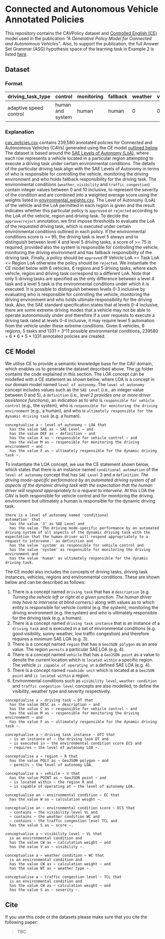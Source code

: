 # Connected and Autonomous Vehicle Annotated Policies

This repository contains the CAVPolicy dataset and [Controlled English (CE)](https://github.com/ce-store/ce-store) model used in the publication *"A Generative Policy Model for Connected and Autonomous Vehicles"*. Also, to support the publication, the full Answer Set Grammar (ASG) hypothesis space of the learning task in Example 2 is listed [here](asg_hypothesis_space.md).

## Dataset

### Format
|driving_task_type|control|monitoring|fallback|weather|visibility|traffic_congestion|environmental_weighted_average|driving_task_loa|vehicle_loa|region_loa|result
|---|---|---|---|---|---|---|---|---|---|---|---|
|adaptive speed control|human and system|human|human|0|0|0|0|1|3|4|approved|

### Explanation
[cav_policies.csv](cav_policies.csv) contains 239,580 annotated policies for Connected and Autonomous Vehicles (CAVs) generated using the CE model [outlined below](#ce-model). The dataset is based around the [SAE Levels of Autonomy (LoA)](https://www.sae.org/standards/content/j3016_201806/), where each row represents a vehicle located in a particular region attempting to execute a driving task under certain environmental conditions. The details of the particular driving task align with the SAE Levels of Autonomy in terms of who is responsible for controlling the vehicle, monitoring the driving environment and who holds fallback responsibility for the driving task. The environmental conditions (`weather`, `visibility` and `traffic congestion`) contain integer values between 0 and 10 inclusive, to represent the severity of the condition and are combined into a weighted average score using the weights listed in [environmental_weights.csv](environmental_weights.csv). The Level of Autonomy (LoA) of the vehicle and the LoA permitted in each region is given and the result indicates whether this particular policy is `approved` or `rejected` according to the LoA of the vehicle, region and driving task. To decide the `approve/reject` annotation, we first impose thresholds to evaluate the LoA of the requested driving task, which is executed under certain environmental conditions outlined in each policy. If the environmental conditions score is >= 95, the driving task is level 5 always and to distinguish between level 4 and level 5 driving tasks, a score of >= 75 is required, provided also the system is responsible for controlling the vehicle, monitoring the driving environment and has fallback responsibility of the driving task. Finally, a policy should be `approved` iff Vehicle LoA >= Task LoA <= Region LoA otherwise the policy should be `rejected`. We instantiate the CE model below with 6 vehicles, 6 regions and 5 driving tasks, where each vehicle, region and driving task correspond to a different LoA. Note that only 5 driving tasks are specified as the only difference between a level 4 task and a level 5 task is the environmental conditions under which it is executed. It is possible to distinguish between levels 0-3 inclusive by evaluating who is responsible for controlling the vehicle, monitoring the driving environment and who holds ultimate responsibility for the driving task. Also, the SAE standard specification states that at levels 0-4 inclusive, there are some extreme driving modes that a vehicle may not be able to operate autonomously under and therefore if a user requests to execute a driving task rated at levels 0-4 inclusive, it may require level 5 automation from the vehicle under these extreme conditions. Given 6 vehicles, 6 regions, 5 tasks and 1331 = 3^11 possible environmental conditions, 239580 = 6 * 6 * 5 * 1331 annotated policies are created.


## CE Model
We utilise CE to provide a semantic knowledge base for the CAV domain, which enables us to generate the dataset described above. The [ce](ce) folder contains the code explained in this section. The LOA concept can be modelled with a CE statement as shown below, where LOA is a concept in our domain model named `level of autonomy`. The `level of autonomy` concept includes values such as the `SAE Level` (i.e., an integer value between 0 and 5), a `definition` (i.e., *level 2 provides one or more driver assistance functions*), an indication as to who is `responsible for vehicle control`  (e.g., the system), who is `responsible for monitoring
the driving environment` (e.g., a human), and who is `ultimately responsible for the dynamic driving task` (e.g. a human).   
 
```
conceptualise a ~ level of autonomy ~ LOA that
  has the value SAE as ~ SAE Level ~ and
  has the value DEF as ~ definition ~ and
  has the value X as ~ responsible for vehicle control ~ and 
  has the value M as ~ responsible for monitoring the driving environment ~ and 
  has the value F as ~ ultimately responsible for the dynamic driving task ~. 
```

To instantiate the LOA concept, we use the CE statement shown below, which states that there is an instance named `conditional automation` of the `level of autonomy` concept that has `SAE Level` 3 and a `definition`: *The driving mode-specific performance by an automated driving system of all aspects of the dynamic driving task with the expectation that the human driver will respond appropriately to a request to intervene.* At this LOA the CAV is both responsible for vehicle control and for monitoring the driving environment but ultimately a human is responsible for the dynamic driving task.
```
there is a level of autonomy named 'conditional 
automation' that
  has the value '3' as SAE Level and
  has the value 'The driving mode-specific performance by an automated driving system of all aspects of the dynamic driving task with the expectation that the human driver will respond appropriately to a request to intervene.' as definition and
  has the value 'system' as responsible for vehicle control and 
  has the value 'system' as responsible for monitoring the driving environment and
  has the value 'human' as ultimately responsible for the dynamic driving task.
```

The CE model also includes the concepts of driving tasks, driving task instances, vehicles, regions and environmental conditions. These are shown below and can be described as follows:
1. There is a concept named `driving task` that has a `description` (e.g. *Turning the vehicle left or right at a given junction. The human driver may have to intervene at blind corners.*) along with values as to which entity is responsible for vehicle control (e.g. the system), monitoring the driving environment (e.g. the system) and who is ultimately responsible for the driving task (e.g. a human).
2. There is a concept named `driving task instance` that is an instance of a `driving task` and is executed in a set of environmental conditions (e.g. good visibility, sunny weather, low traffic congestion) and therefore requires a minimum SAE LOA (e.g. 3).
3. There is a concept named `region` that has a `GeoJSON polygon` as an area value. The region `permits` a particular SAE LOA (e.g. 4).  
4. There is a concept named `vehicle` that has a `GeoJSON point` as a value to denote the current location which is `located within` a specific region. The vehicle `is capable of operating at` a defined SAE LOA (e.g. 4).
5. There is a concept named `roadside unit` which is located at a `GeoJSON point` and `is located within` a region.
6. Environmental conditions such as `visibility level`, `weather condition` and `traffic congestion level` concepts are also modelled, to define the visibility, weather type and severity respectively.

```
conceptualise a ~ driving task ~ DT that
  has the value DESC as ~ description ~ and
  has the value C as ~ responsible for vehicle control ~ and
  has the value M as ~ responsible for monitoring the driving environment ~ and
  has the value F as ~ ultimately responsible for the dynamic driving task ~.
  
conceptualise a ~ driving task instance ~ DTI that
  ~ is an instance of ~ the driving task DT and
  ~ is executed in ~ the environmental condition score ECS and
  ~ requires ~ the level of autonomy LOA ~.

conceptualise a ~ region ~ R that
  has the value POLY as ~ GeoJSON polygon ~ and
  ~ permits ~ the level of autonomy LOA.
  
conceptualise a ~ vehicle ~ V that
  has the value POINT as ~ GeoJSON point ~ and
  ~ is located within ~ the region R and
  ~ is capable of operating at ~ the level of autonomy LOA.

conceptualise an ~ environmental condition ~ EC that
  has the value W as ~ calculation weight ~.

conceptualise an ~ environmental condition score ~ ECS that
  ~ contains ~ the visibility level VL and
  ~ contains ~ the weather condition WC and
  ~ contains ~ the traffic congestion level TCL and
  has the value S as ~ score ~.

conceptualise a ~ visibility level ~ VL that
  is an environmental condition and
  has the value CW as ~ calculation weight ~ and
  has the value V as ~ visibility ~.

conceptualise a ~ weather condition ~ WC that
  is an environmental condition and
  has the value CW as ~ calculation weight ~ and
  has the value WT as ~ weather type ~.

conceptualise a ~ traffic congestion level ~ TCL that
  is an environmental condition and
  has the value CW as ~ calculation weight ~ and
  has the value S as ~ severity ~.
```

## Cite
If you use this code or the datasets please make sure that you cite the following paper:
> TBC
